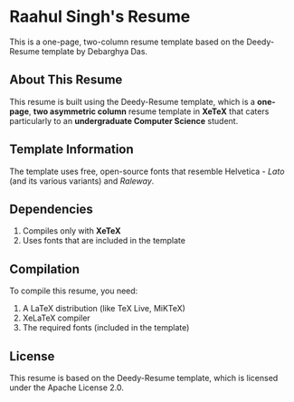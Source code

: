 # Raahul Singh's Resume

This is a one-page, two-column resume template based on the Deedy-Resume template by Debarghya Das.

## About This Resume

This resume is built using the Deedy-Resume template, which is a **one-page**, **two asymmetric column** resume template in **XeTeX** that caters particularly to an **undergraduate Computer Science** student.

## Template Information

The template uses free, open-source fonts that resemble Helvetica - *Lato* (and its various variants) and *Raleway*.

## Dependencies

1. Compiles only with **XeTeX**
2. Uses fonts that are included in the template

## Compilation

To compile this resume, you need:
1. A LaTeX distribution (like TeX Live, MiKTeX)
2. XeLaTeX compiler
3. The required fonts (included in the template)

## License

This resume is based on the Deedy-Resume template, which is licensed under the Apache License 2.0.
